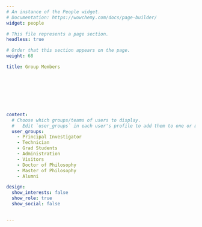 ```yaml
---
# An instance of the People widget.
# Documentation: https://wowchemy.com/docs/page-builder/
widget: people

# This file represents a page section.
headless: true

# Order that this section appears on the page.
weight: 68

title: Group Members








content:
  # Choose which groups/teams of users to display.
  #   Edit `user_groups` in each user's profile to add them to one or more of these groups.
  user_groups:
    - Principal Investigator
    - Technician
    - Grad Students
    - Administration
    - Visitors
    - Doctor of Philosophy
    - Master of Philosophy
    - Alumni

design:
  show_interests: false
  show_role: true
  show_social: false


---
```

